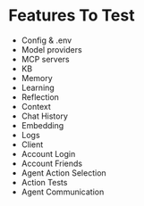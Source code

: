 # Features To Test

- Config & .env
- Model providers
- MCP servers
- KB
- Memory
- Learning
- Reflection
- Context
- Chat History
- Embedding
- Logs
- Client
- Account Login
- Account Friends
- Agent Action Selection
- Action Tests
- Agent Communication